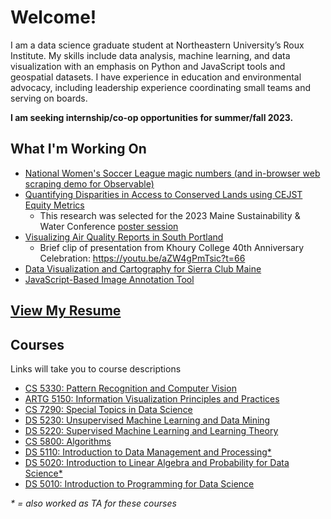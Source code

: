# Welcome!
I am a data science graduate student at Northeastern University’s Roux Institute. My skills include data analysis, machine learning, and data visualization with an emphasis on Python and JavaScript tools and geospatial datasets. I have experience in education and environmental advocacy, including leadership experience coordinating small teams and serving on boards.

**I am seeking internship/co-op opportunities for summer/fall 2023.**

## What I'm Working On

- [National Women's Soccer League magic numbers (and in-browser web scraping demo for Observable)](https://observablehq.com/@philipmathieu/nwsl-magic-numbers)
- [Quantifying Disparities in Access to Conserved Lands using CEJST Equity Metrics](https://philipmathieu.github.io/access/)
  - This research was selected for the 2023 Maine Sustainability & Water Conference [poster session](https://umaine.edu/mitchellcenter/home/2023-maine-sustainability-water-conference/poster-session/)
- [Visualizing Air Quality Reports in South Portland](https://cs7290.github.io/stinky/)
  - Brief clip of presentation from Khoury College 40th Anniversary Celebration: https://youtu.be/aZW4gPmTsic?t=66
- [Data Visualization and Cartography for Sierra Club Maine](https://philipmathieu.github.io/scme/)
- [JavaScript-Based Image Annotation Tool](https://observablehq.com/@philipmathieu/bounding-box-with-d3)

## [View My Resume](./Philip%20Mathieu%202023-01.pdf)

## Courses
Links will take you to course descriptions

- [CS 5330: Pattern Recognition and Computer Vision](https://catalog.northeastern.edu/search/?P=CS%205330)
- [ARTG 5150: Information Visualization Principles and Practices](https://catalog.northeastern.edu/search/?P=ARTG%205150)
- [CS 7290: Special Topics in Data Science](https://catalog.northeastern.edu/search/?P=CS%207290)
- [DS 5230: Unsupervised Machine Learning and Data Mining](https://catalog.northeastern.edu/search/?P=DS%205230)
- [DS 5220: Supervised Machine Learning and Learning Theory](https://catalog.northeastern.edu/search/?P=DS%205220)
- [CS 5800: Algorithms](https://catalog.northeastern.edu/search/?P=CS%205800)
- [DS 5110: Introduction to Data Management and Processing*](https://catalog.northeastern.edu/search/?P=DS%205110)
- [DS 5020: Introduction to Linear Algebra and Probability for Data Science*](https://catalog.northeastern.edu/search/?P=DS%205020)
- [DS 5010: Introduction to Programming for Data Science](https://catalog.northeastern.edu/search/?P=DS%205010)

*\* = also worked as TA for these courses*
